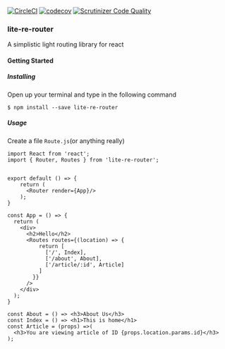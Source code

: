 [![CircleCI](https://circleci.com/gh/iAmao/lite-re-router/tree/master.svg?style=svg)](https://circleci.com/gh/iAmao/lite-re-router/tree/master) [![codecov](https://codecov.io/gh/iAmao/lite-re-router/branch/master/graph/badge.svg)](https://codecov.io/gh/iAmao/lite-re-router) [![Scrutinizer Code Quality](https://scrutinizer-ci.com/g/iAmao/lite-re-router/badges/quality-score.png?b=master)](https://scrutinizer-ci.com/g/iAmao/lite-re-router/?branch=master)



### lite-re-router
A simplistic light routing library for react



#### Getting Started

##### Installing
Open up your terminal and type in the following command
```
$ npm install --save lite-re-router
```

##### Usage

Create a file  `Route.js`(or anything really)
```
import React from 'react';
import { Router, Routes } from 'lite-re-router';


export default () => {
    return (
      <Router render={App}/>
    );
}

const App = () => {
  return (
    <div>
      <h2>Hello</h2>
      <Routes routes={(location) => {
          return [
            ['/', Index],
            ['/about', About],
            ['/article/:id', Article]
          ]
        }}
      />
    </div>
  );
}

const About = () => <h3>About Us</h3>
const Index = () => <h1>This is home</h1>
const Article = (props) =>(
  <h3>You are viewing article of ID {props.location.params.id}</h3>
);

```
